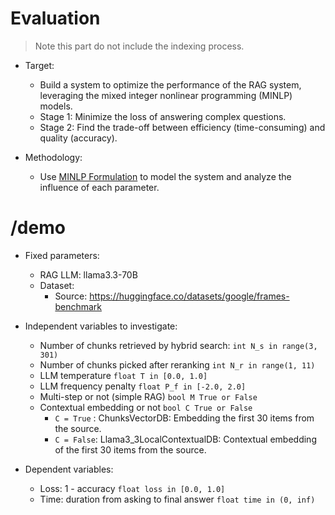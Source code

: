 # Evaluation

> Note this part do not include the indexing process.

- Target:
    - Build a system to optimize the performance of the RAG system, leveraging the mixed integer nonlinear programming (MINLP) models.
    - Stage 1: Minimize the loss of answering complex questions.
    - Stage 2: Find the trade-off between efficiency (time-consuming) and quality (accuracy).

- Methodology:
    - Use [MINLP Formulation](https://pyomo.readthedocs.io/en/6.8.0/contributed_packages/mindtpy.html#minlp-formulation) to model the system and analyze the influence of each parameter.

# /demo
- Fixed parameters:
    - RAG LLM: llama3.3-70B
    - Dataset:
        - Source: https://huggingface.co/datasets/google/frames-benchmark

- Independent variables to investigate:
    - Number of chunks retrieved by hybrid search: `int N_s in range(3, 301)`
    - Number of chunks picked after reranking `int N_r in range(1, 11)`
    - LLM temperature `float T in [0.0, 1.0]`
    - LLM frequency penalty `float P_f in [-2.0, 2.0]`
    - Multi-step or not (simple RAG) `bool M True or False`
    - Contextual embedding or not `bool C True or False`
        - `C = True` : ChunksVectorDB: Embedding the first 30 items from the source.
        - `C = False`: Llama3_3LocalContextualDB: Contextual embedding of the first 30 items from the source.

- Dependent variables:
    - Loss: 1 - accuracy `float loss in [0.0, 1.0]`
    - Time: duration from asking to final answer `float time in (0, inf)`
